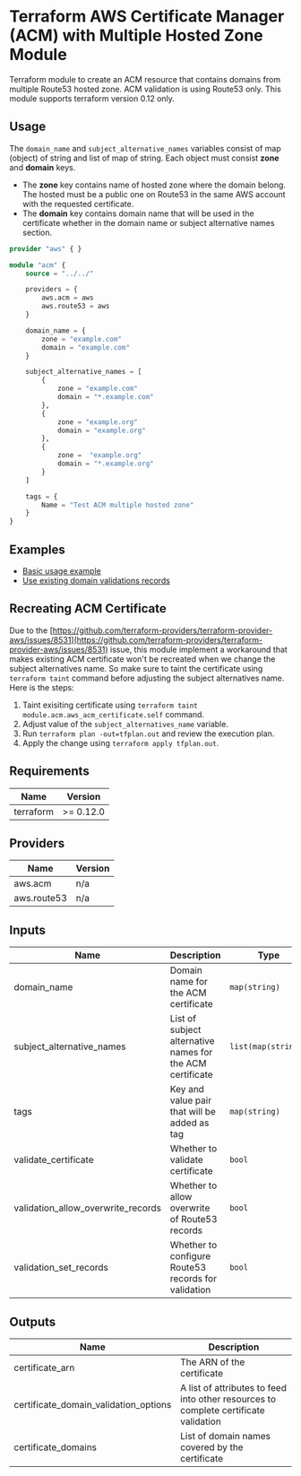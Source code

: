 # Terraform AWS Certificate Manager (ACM) with Multiple Hosted Zone Module

Terraform module to create an ACM resource that contains domains from multiple Route53 hosted zone.
ACM validation is using Route53 only.
This module supports terraform version 0.12 only.

## Usage

The `domain_name` and `subject_alternative_names` variables consist of map (object) of string and list of map of string. Each object must consist **zone** and **domain** keys.

- The **zone** key contains name of hosted zone where the domain belong. The hosted must be a public one on Route53 in the same AWS account with the requested certificate.
- The **domain** key contains domain name that will be used in the certificate whether in the domain name or subject alternative names section.

```terraform
provider "aws" { }

module "acm" {
    source = "../../"

    providers = {
        aws.acm = aws
        aws.route53 = aws
    }

    domain_name = {
        zone = "example.com"
        domain = "example.com"
    }

    subject_alternative_names = [
        {
            zone = "example.com"
            domain = "*.example.com"
        },
        {
            zone = "example.org"
            domain = "example.org"
        },
        {
            zone =  "example.org"
            domain = "*.example.org"
        }
    ]

    tags = {
        Name = "Test ACM multiple hosted zone"
    }
}
```

## Examples

- [Basic usage example](./examples/basic/)
- [Use existing domain validations records](./examples/without-domain-validation)

## Recreating ACM Certificate

Due to the [https://github.com/terraform-providers/terraform-provider-aws/issues/8531](https://github.com/terraform-providers/terraform-provider-aws/issues/8531) issue, this module implement a workaround that makes existing ACM certificate won't be recreated when we change the subject alternatives name. So make sure to taint the certificate using `terraform taint` command before adjusting the subject alternatives name. Here is the steps:

1. Taint exisiting certificate using `terraform taint module.acm.aws_acm_certificate.self` command.
1. Adjust value of the `subject_alternatives_name` variable.
1. Run `terraform plan -out=tfplan.out` and review the execution plan.
1. Apply the change using `terraform apply tfplan.out`.

## Requirements

| Name | Version |
|------|---------|
| terraform | >= 0.12.0 |

## Providers

| Name | Version |
|------|---------|
| aws.acm | n/a |
| aws.route53 | n/a |

## Inputs

| Name | Description | Type | Default | Required |
|------|-------------|------|---------|:--------:|
| domain\_name | Domain name for the ACM certificate | `map(string)` | n/a | yes |
| subject\_alternative\_names | List of subject alternative names for the ACM certificate | `list(map(string))` | n/a | yes |
| tags | Key and value pair that will be added as tag | `map(string)` | `{}` | no |
| validate\_certificate | Whether to validate certificate | `bool` | `true` | no |
| validation\_allow\_overwrite\_records | Whether to allow overwrite of Route53 records | `bool` | `true` | no |
| validation\_set\_records | Whether to configure Route53 records for validation | `bool` | `true` | no |

## Outputs

| Name | Description |
|------|-------------|
| certificate\_arn | The ARN of the certificate |
| certificate\_domain\_validation\_options | A list of attributes to feed into other resources to complete certificate validation |
| certificate\_domains | List of domain names covered by the certificate |
